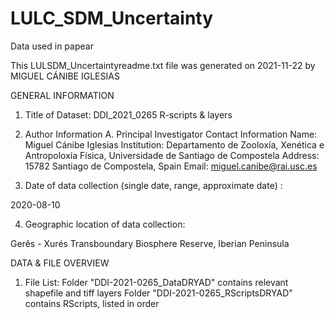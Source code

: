 # LULC_SDM_Uncertainty
Data used in papear

This LULSDM_Uncertaintyreadme.txt file was generated on 2021-11-22 by MIGUEL CÁNIBE IGLESIAS


GENERAL INFORMATION

1. Title of Dataset:  DDI_2021_0265 R-scripts & layers

2. Author Information
	A. Principal Investigator Contact Information
		Name: Miguel Cánibe Iglesias
		Institution: Departamento de Zooloxía, Xenética e Antropoloxía Física, Universidade de Santiago de Compostela
		Address: 15782 Santiago de Compostela, Spain
		Email: miguel.canibe@rai.usc.es

3. Date of data collection (single date, range, approximate date) <suggested format YYYY-MM-DD>:

2020-08-10 

4. Geographic location of data collection:

Gerês - Xurés Transboundary Biosphere Reserve, Iberian Peninsula 

DATA & FILE OVERVIEW

1. File List: 
 Folder "DDI-2021-0265_DataDRYAD" contains relevant shapefile and tiff layers
 Folder "DDI-2021-0265_RScriptsDRYAD" contains RScripts, listed in order
